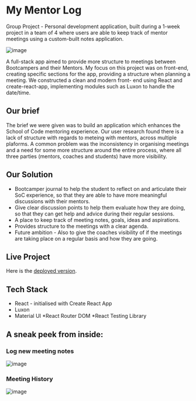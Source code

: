 # My Mentor Log

Group Project - Personal development application, built during a 1-week project in a team of 4 where users are able to keep track of mentor meetings using a custom-built notes application.

![image](https://user-images.githubusercontent.com/70920006/113286217-cb3df980-92e3-11eb-9b11-3dcb35bb85a5.png)

A full-stack app aimed to provide more structure to meetings between Bootcampers and their Mentors. My focus on this project was on front-end, creating specific sections for the app, providing a structure when planning a meeting. We constructed a clean and modern front- end using React and create-react-app, implementing modules such as Luxon to handle the date/time.

## Our brief
The brief we were given was to build an application which enhances the School of Code mentoring experience. Our user research found there is a lack of structure with regards to meteing with mentors, across multiple plaforms. A common problem was the inconsistency in organising meetings and a need for some more structure around the entire process, where all three parties (mentors, coaches and students) have more visibility.

## Our Solution
* Bootcamper journal to help the student to reflect on and articulate their SoC experience, so that they are able to have more meaningful discussions with their mentors.
* Give clear discussion points to help them evaluate how they are doing, so that they can get help and advice during their regular sessions.
* A place to keep track of meeting notes, goals, ideas and aspirations.
* Provides structure to the meetings with a clear agenda.
* Future ambition - Also to give the coaches visibility of if the meetings are taking place on a regular basis and how they are going.

## Live Project
Here is the [deployed version](https://mymentorlog.netlify.app).

## Tech Stack
* React - initialised with Create React App
* Luxon
* Material UI
*React Router DOM
*React Testing Library

## A sneak peek from inside:

### Log new meeting notes
![image](https://user-images.githubusercontent.com/70920006/113286364-017b7900-92e4-11eb-97ac-8ae558d15e7d.png)

### Meeting History
![image](https://user-images.githubusercontent.com/70920006/113286529-3e477000-92e4-11eb-811c-7c1a0145b73f.png)



